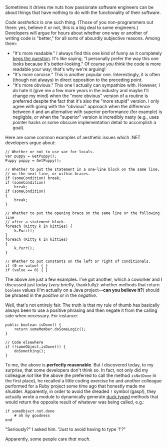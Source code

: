 Sometimes it drives me nuts how passionate software engineers can be about things that have nothing to do with the functionality of their software.

*Code aesthetics* is one such thing. (Those of you non-programmers out there: yes, believe it or not, this *is* a big deal to some engineers.) Developers will argue for hours about whether one way or another of writing code is "better," for all sorts of absurdly subjective reasons. Among them:

- "It's more readable." I always find this one kind of funny as it completely [begs the question](http://begthequestion.info/). It's like saying, "I personally prefer the way this one looks because it's better-looking." Of course *you* think the code is more readable your way; that's why we're arguing!
- "It's more concise." This is another popular one. Interestingly, it is often (though not always) in direct opposition to the preceding point.
- "It's more obvious." This one I actually can sympathize with. However, I *do* hate it (give me a few more years in the industry and maybe I'll change my mind) when the "more obvious" version of a routine is preferred despite the fact that it's also the "more stupid" version. I only agree with going with the "obvious" approach when the difference between *it* and an alternative with superior performance (for example) is negligble, *or* when the "superior" version is incredibly nasty (e.g., uses pointer hacks or some obscure implementation detail to accomplish a goal).

Here are some common examples of aesthetic issues which .NET developers argue about:

~~~{: lang=csharp }
// Whether or not to use var for locals.
var puppy = GetPuppy();
Puppy puppy = GetPuppy();

// Whether to put the statement in a one-line block on the same line,
// on the next line, or within braces.
if (someCondition) break;
if (someCondition)
    break;
if (someCondition)
{
    break;
}

// Whether to put the opening brace on the same line or the following line
// after a statement block.
foreach (Kitty k in kitties) {
    k.Purr();
}
foreach (Kitty k in kitties)
{
    k.Purr();
}

// Whether to put constants on the left or right of conditionals.
if (0 == value) { }
if (value == 0) { }
~~~

The above are just a few examples. I've got another, which a coworker and I discussed just today (*very* briefly, thankfully): whether methods that return `boolean` values (I'm actually on a Java project—**can you believe it?**) should be phrased in the *positive* or in the *negative*.

Well, that's not entirely fair. The truth is that my rule of thumb has basically always been to use a positive phrasing and then negate it from the calling side when necessary. For instance:

~~~{: lang=java }
public boolean isDone() {
    return someMember.doSomeLogic();
}

// Code elsewhere
if (!someObject.isDone()) {
    doSomething();
}
~~~

To me, the above is **perfectly reasonable**. But I discovered today, to my surprise, that some developers don't think so. In fact, not only did my colleague *not* like the above (he preferred to call the method `isNotDone` in the first place), he recalled a little coding exercise he and another colleague performed for a Ruby project some time ago that honestly made me shudder. Apparently, in order to avoid the dreaded `!` symbol (gasp!), they actually wrote a module to dynamically generate [duck typed](http://en.wikipedia.org/wiki/Duck_typing) methods that would return the opposite result of whatever was being called, e.g.:

~~~{: lang=ruby }
if someObject.not.done
    # oh my goodness
end
~~~

"Seriously?" I asked him. "Just to avoid having to type '!'?"

Apparently, some people care *that much*.
